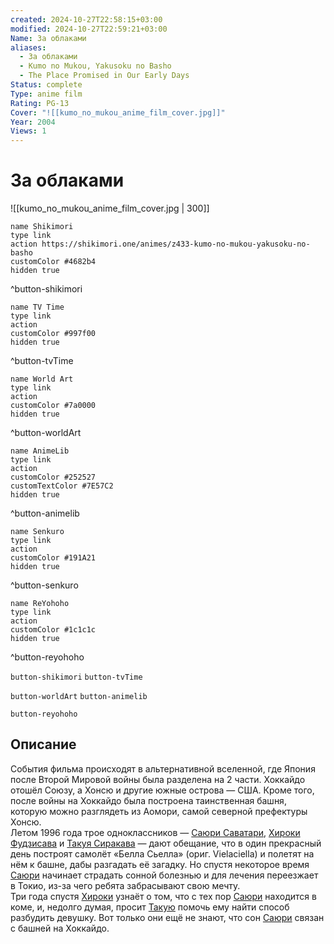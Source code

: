```yaml
---
created: 2024-10-27T22:58:15+03:00
modified: 2024-10-27T22:59:21+03:00
Name: За облаками
aliases:
  - За облаками
  - Kumo no Mukou, Yakusoku no Basho
  - The Place Promised in Our Early Days
Status: complete
Type: anime film
Rating: PG-13
Cover: "![[kumo_no_mukou_anime_film_cover.jpg]]"
Year: 2004
Views: 1
---
```


# За облаками

![[kumo_no_mukou_anime_film_cover.jpg | 300]]

```button
name Shikimori
type link
action https://shikimori.one/animes/z433-kumo-no-mukou-yakusoku-no-basho
customColor #4682b4
hidden true
```
^button-shikimori

```button
name TV Time
type link
action 
customColor #997f00
hidden true
```
^button-tvTime

```button
name World Art
type link
action 
customColor #7a0000
hidden true
```
^button-worldArt

```button
name AnimeLib
type link
action 
customColor #252527
customTextColor #7E57C2
hidden true
```
^button-animelib

```button
name Senkuro
type link
action 
customColor #191A21
hidden true
```
^button-senkuro

```button
name ReYohoho
type link
action 
customColor #1c1c1c
hidden true
```
^button-reyohoho



`button-shikimori` `button-tvTime`

`button-worldArt` `button-animelib`

`button-reyohoho`

## Описание

События фильма происходят в альтернативной вселенной, где Япония после Второй Мировой войны была разделена на 2 части. Хоккайдо отошёл Союзу, а Хонсю и другие южные острова — США. Кроме того, после войны на Хоккайдо была построена таинственная башня, которую можно разглядеть из Аомори, самой северной префектуры Хонсю.  
Летом 1996 года трое одноклассников — [Саюри Саватари](https://shikimori.one/characters/3902-sayuri-sawatari), [Хироки Фудзисава](https://shikimori.one/characters/3903-hiroki-fujisawa) и [Такуя Сиракава](https://shikimori.one/characters/3904-takuya-shirakawa) — дают обещание, что в один прекрасный день построят самолёт «Белла Сьелла» (ориг. Vielaciella) и полетят на нём к башне, дабы разгадать её загадку. Но спустя некоторое время [Саюри](https://shikimori.one/characters/3902-sayuri-sawatari) начинает страдать сонной болезнью и для лечения переезжает в Токио, из-за чего ребята забрасывают свою мечту.  
Три года спустя [Хироки](https://shikimori.one/characters/3903-hiroki-fujisawa) узнаёт о том, что с тех пор [Саюри](https://shikimori.one/characters/3902-sayuri-sawatari) находится в коме, и, недолго думая, просит [Такую](https://shikimori.one/characters/3904-takuya-shirakawa) помочь ему найти способ разбудить девушку. Вот только они ещё не знают, что сон [Саюри](https://shikimori.one/characters/3902-sayuri-sawatari) связан с башней на Хоккайдо.
